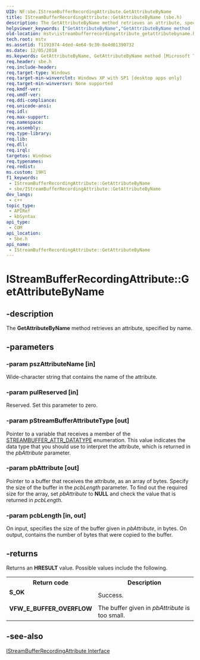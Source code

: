 ```yaml
---
UID: NF:sbe.IStreamBufferRecordingAttribute.GetAttributeByName
title: IStreamBufferRecordingAttribute::GetAttributeByName (sbe.h)
description: The GetAttributeByName method retrieves an attribute, specified by name.
helpviewer_keywords: ["GetAttributeByName","GetAttributeByName method [Microsoft TV Technologies]","GetAttributeByName method [Microsoft TV Technologies]","IStreamBufferRecordingAttribute interface","IStreamBufferRecordingAttribute interface [Microsoft TV Technologies]","GetAttributeByName method","IStreamBufferRecordingAttribute.GetAttributeByName","IStreamBufferRecordingAttribute::GetAttributeByName","IStreamBufferRecordingAttributeGetAttributeByName","mstv.istreambufferrecordingattribute_getattributebyname","sbe/IStreamBufferRecordingAttribute::GetAttributeByName"]
old-location: mstv\istreambufferrecordingattribute_getattributebyname.htm
tech.root: mstv
ms.assetid: f1191074-4ded-4e64-9c30-8e4d01390732
ms.date: 12/05/2018
ms.keywords: GetAttributeByName, GetAttributeByName method [Microsoft TV Technologies], GetAttributeByName method [Microsoft TV Technologies],IStreamBufferRecordingAttribute interface, IStreamBufferRecordingAttribute interface [Microsoft TV Technologies],GetAttributeByName method, IStreamBufferRecordingAttribute.GetAttributeByName, IStreamBufferRecordingAttribute::GetAttributeByName, IStreamBufferRecordingAttributeGetAttributeByName, mstv.istreambufferrecordingattribute_getattributebyname, sbe/IStreamBufferRecordingAttribute::GetAttributeByName
req.header: sbe.h
req.include-header: 
req.target-type: Windows
req.target-min-winverclnt: Windows XP with SP1 [desktop apps only]
req.target-min-winversvr: None supported
req.kmdf-ver: 
req.umdf-ver: 
req.ddi-compliance: 
req.unicode-ansi: 
req.idl: 
req.max-support: 
req.namespace: 
req.assembly: 
req.type-library: 
req.lib: 
req.dll: 
req.irql: 
targetos: Windows
req.typenames: 
req.redist: 
ms.custom: 19H1
f1_keywords:
 - IStreamBufferRecordingAttribute::GetAttributeByName
 - sbe/IStreamBufferRecordingAttribute::GetAttributeByName
dev_langs:
 - c++
topic_type:
 - APIRef
 - kbSyntax
api_type:
 - COM
api_location:
 - Sbe.h
api_name:
 - IStreamBufferRecordingAttribute::GetAttributeByName
---
```


# IStreamBufferRecordingAttribute::GetAttributeByName


## -description

The <b>GetAttributeByName</b> method retrieves an attribute, specified by name.

## -parameters

### -param pszAttributeName [in]

Wide-character string that contains the name of the attribute.

### -param pulReserved [in]

Reserved. Set this parameter to zero.

### -param pStreamBufferAttributeType [out]

Pointer to a variable that receives a member of the <a href="/previous-versions/windows/desktop/api/sbe/ne-sbe-streambuffer_attr_datatype">STREAMBUFFER_ATTR_DATATYPE</a> enumeration. This value indicates the data type that you should use to interpret the attribute, which is returned in the <i>pbAttribute</i> parameter.

### -param pbAttribute [out]

Pointer to a buffer that receives the attribute, as an array of bytes. Specify the size of the buffer in the <i>pcbLength</i> parameter. To find out the required size for the array, set <i>pbAttribute</i> to <b>NULL</b> and check the value that is returned in <i>pcbLength</i>.

### -param pcbLength [in, out]

On input, specifies the size of the buffer given in <i>pbAttribute</i>, in bytes. On output, contains the number of bytes that were copied to the buffer.

## -returns

Returns an <b>HRESULT</b> value. Possible values include the following.

<table>
<tr>
<th>Return code</th>
<th>Description</th>
</tr>
<tr>
<td width="40%">
<dl>
<dt><b>S_OK</b></dt>
</dl>
</td>
<td width="60%">
Success.

</td>
</tr>
<tr>
<td width="40%">
<dl>
<dt><b>VFW_E_BUFFER_OVERFLOW</b></dt>
</dl>
</td>
<td width="60%">
The buffer given in <i>pbAttribute</i> is too small.

</td>
</tr>
</table>

## -see-also

<a href="/previous-versions/windows/desktop/api/sbe/nn-sbe-istreambufferrecordingattribute">IStreamBufferRecordingAttribute Interface</a>

